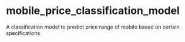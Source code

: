 # mobile_price_classification_model
A classification model to predict price range of mobile based on certain specifications
